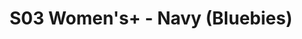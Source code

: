 ---
_schema: default
title: S03 Women's+ - Navy (Bluebies)
name: Bluebies
color: Navy
season: 3
photo: /img/da2-7044.jpg
captain: Emily B.
quarterback: Jaimee S.
members:
  - Alleyiana B.
  - Jessica D.
  - Leah G.
  - Courtney H.
  - Tadia R.
  - Sierra Sanchez
  - Merrill Wheeler
  - Marla W.
  - Lisa Zanchi
division: Kiki Women's+
---